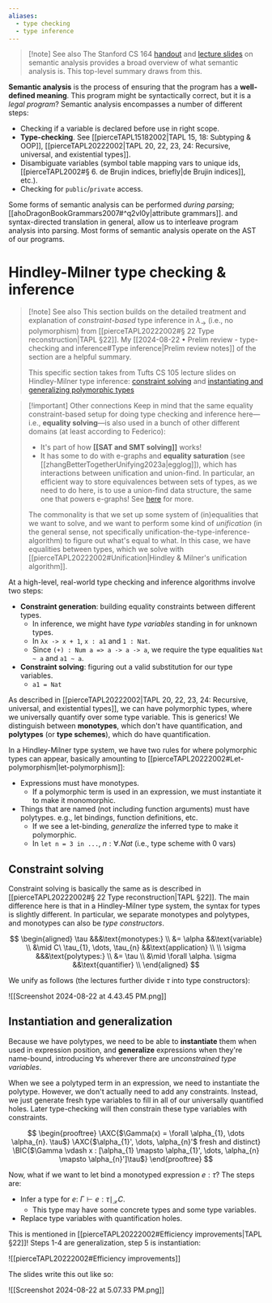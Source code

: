```yaml
---
aliases:
  - type checking
  - type inference
---
```

> [!note] See also
> The Stanford CS 164 [handout](https://web.stanford.edu/class/archive/cs/cs143/cs143.1128/handouts/180%20Semantic%20Analysis.pdf) and [lecture slides](https://web.stanford.edu/class/archive/cs/cs143/cs143.1128/lectures/08/Slides08.pdf) on semantic analysis provides a broad overview of what semantic analysis is. This top-level summary draws from this.

**Semantic analysis** is the process of ensuring that the program has a **well-defined meaning**. This program might be syntactically correct, but it is a *legal program*? Semantic analysis encompasses a number of different steps:

- Checking if a variable is declared before use in right scope.
- **Type-checking**. See [[pierceTAPL15182002|TAPL 15, 18: Subtyping & OOP]], [[pierceTAPL20222002|TAPL 20, 22, 23, 24: Recursive, universal, and existential types]].
- Disambiguate variables (symbol table mapping vars to unique ids, [[pierceTAPL2002#§ 6. de Brujin indices, briefly|de Brujin indices]], etc.).
- Checking for `public`/`private` access.

Some forms of semantic analysis can be performed *during parsing*; [[ahoDragonBookGrammars2007#^q2vl0y|attribute grammars]]. and syntax-directed translation in general, allow us to interleave program analysis into parsing. Most forms of semantic analysis operate on the AST of our programs.

# Hindley-Milner type checking & inference

> [!note] See also
> This section builds on the detailed treatment and explanation of *constraint-based* type inference in $\lambda_{\to}$ (i.e., no polymorphism) from [[pierceTAPL20222002#§ 22 Type reconstruction|TAPL §22]]. My [[2024-08-22 • Prelim review - type-checking and inference#Type inference|Prelim review notes]] of the section are a helpful summary.
> 
> This specific section takes from Tufts CS 105 lecture slides on Hindley-Milner type inference: [constraint solving](https://www.cs.tufts.edu/comp/105/schedule/lectures/lecture15/15-constraints.pdf) and [instantiating and generalizing polymorphic types](https://docs.google.com/presentation/d/1LjsM0k08Hc1aiTqyiY725WTQ86JBFUnhMGunzIyRvqw/edit#slide=id.gea8371cf6d_0_135)

> [!important] Other connections
> Keep in mind that the same equality constraint-based setup for doing type checking and inference here—i.e., **equality solving**—is also used in a bunch of other different domains (at least according to Federico):
> 
> - It's part of how **[[SAT and SMT solving]]** works!
> - It has some to do with e-graphs and **equality saturation** (see [[zhangBetterTogetherUnifying2023a|egglog]]), which has interactions between unification and union-find. In particular, an efficient way to store equivalences between sets of types, as we need to do here, is to use a union-find data structure, the same one that powers e-graphs! See [here](https://thunderseethe.dev/posts/unification/#union-find) for more.
> 
> The commonality is that we set up some system of (in)equalities that we want to solve, and we want to perform some kind of *unification* (in the general sense, not specifically unification-the-type-inference-algorithm) to figure out what's equal to what. In this case, we have equalities between types, which we solve with [[pierceTAPL20222002#Unification|Hindley & Milner's unification algorithm]].

At a high-level, real-world type checking and inference algorithms involve two steps:

- **Constraint generation**: building equality constraints between different types.
	- In inference, we might have *type variables* standing in for unknown types.
	- In `λx -> x + 1`, `x : a1` and `1 : Nat`.
	- Since `(+) : Num a => a -> a -> a`, we require the type equalities `Nat ~ a` and `a1 ~ a`.
- **Constraint solving**: figuring out a valid substitution for our type variables.
	- `a1 = Nat`

As described in [[pierceTAPL20222002|TAPL 20, 22, 23, 24: Recursive, universal, and existential types]], we can have polymorphic types, where we universally quantify over some type variable. This is generics! We distinguish between **monotypes**, which don't have quantification, and **polytypes** (or **type schemes**), which do have quantification.

In a Hindley-Milner type system, we have two rules for where polymorphic types can appear, basically amounting to [[pierceTAPL20222002#Let-polymorphism|let-polymorphism]]:

- Expressions must have monotypes.
	- If a polymorphic term is used in an expression, we must instantiate it to make it monomorphic.
- Things that are named (not including function arguments) must have polytypes. e.g., let bindings, function definitions, etc.
	- If we see a let-binding, *generalize* the inferred type to make it polymorphic.
	- In `let n = 3 in ...`, $n : \forall. Nat$ (i.e., type scheme with 0 vars)

## Constraint solving

Constraint solving is basically the same as is described in [[pierceTAPL20222002#§ 22 Type reconstruction|TAPL §22]]. The main difference here is that in a Hindley-Milner type system, the syntax for types is slightly different. In particular, we separate monotypes and polytypes, and monotypes can also be *type constructors*.

$$ \begin{aligned}
\tau &&&\text{monotypes:} \\
&= \alpha &&\text{variable} \\
&\mid C\ \tau_{1}, \dots, \tau_{n} &&\text{application} \\
\\
\sigma &&&\text{polytypes:} \\
&= \tau \\
&\mid \forall \alpha. \sigma &&\text{quantifier} \\
\end{aligned} $$

We unify as follows (the lectures further divide $\tau$ into type constructors):

![[Screenshot 2024-08-22 at 4.43.45 PM.png]]

## Instantiation and generalization

Because we have polytypes, we need to be able to **instantiate** them when used in expression position, and **generalize** expressions when they're name-bound, introducing $\forall$s wherever there are *unconstrained type variables*.

When we see a polytyped term in an expression, we need to instantiate the polytype. However, we don't actually need to add any constraints. Instead, we just generate fresh type variables to fill in all of our universally quantified holes. Later type-checking will then constrain these type variables with constraints.

$$ \begin{prooftree} \AXC{$\Gamma(x) = \forall \alpha_{1}, \dots \alpha_{n}. \tau$} \AXC{$\alpha_{1}', \dots, \alpha_{n}'$ fresh and distinct} \BIC{$\Gamma \vdash x : [\alpha_{1} \mapsto \alpha_{1}', \dots, \alpha_{n} \mapsto \alpha_{n}']\tau$} \end{prooftree} $$

Now, what if we want to let bind a monotyped expression $e : \tau$? The steps are:

- Infer a type for $e$: $\Gamma \vdash e : \tau \mid_{\mathcal{X}} C$.
	- This type may have some concrete types and some type variables.
- Replace type variables with quantification holes.

This is mentioned in [[pierceTAPL20222002#Efficiency improvements|TAPL §22]]! Steps 1-4 are generalization, step 5 is instantiation:

![[pierceTAPL20222002#Efficiency improvements]]

The slides write this out like so:

![[Screenshot 2024-08-22 at 5.07.33 PM.png]]